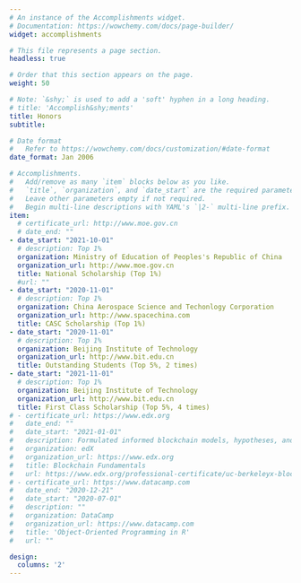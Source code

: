 ```yaml
---
# An instance of the Accomplishments widget.
# Documentation: https://wowchemy.com/docs/page-builder/
widget: accomplishments

# This file represents a page section.
headless: true

# Order that this section appears on the page.
weight: 50

# Note: `&shy;` is used to add a 'soft' hyphen in a long heading.
# title: 'Accomplish&shy;ments'
title: Honors
subtitle:

# Date format
#   Refer to https://wowchemy.com/docs/customization/#date-format
date_format: Jan 2006

# Accomplishments.
#   Add/remove as many `item` blocks below as you like.
#   `title`, `organization`, and `date_start` are the required parameters.
#   Leave other parameters empty if not required.
#   Begin multi-line descriptions with YAML's `|2-` multi-line prefix.
item:
  # certificate_url: http://www.moe.gov.cn
  # date_end: ""
- date_start: "2021-10-01"
  # description: Top 1%
  organization: Ministry of Education of Peoples's Republic of China
  organization_url: http://www.moe.gov.cn
  title: National Scholarship (Top 1%)
  #url: ""
- date_start: "2020-11-01"
  # description: Top 1%
  organization: China Aerospace Science and Techonlogy Corporation
  organization_url: http://www.spacechina.com
  title: CASC Scholarship (Top 1%)
- date_start: "2020-11-01"
  # description: Top 1%
  organization: Beijing Institute of Technology
  organization_url: http://www.bit.edu.cn
  title: Outstanding Students (Top 5%, 2 times)
- date_start: "2021-11-01"
  # description: Top 1%
  organization: Beijing Institute of Technology
  organization_url: http://www.bit.edu.cn
  title: First Class Scholarship (Top 5%, 4 times)
# - certificate_url: https://www.edx.org
#   date_end: ""
#   date_start: "2021-01-01"
#   description: Formulated informed blockchain models, hypotheses, and use cases.
#   organization: edX
#   organization_url: https://www.edx.org
#   title: Blockchain Fundamentals
#   url: https://www.edx.org/professional-certificate/uc-berkeleyx-blockchain-fundamentals
# - certificate_url: https://www.datacamp.com
#   date_end: "2020-12-21"
#   date_start: "2020-07-01"
#   description: ""
#   organization: DataCamp
#   organization_url: https://www.datacamp.com
#   title: 'Object-Oriented Programming in R'
#   url: ""

design:
  columns: '2' 
---
```


